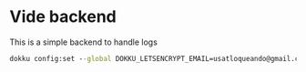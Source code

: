 # Vide backend

This is a simple backend to handle logs

```cmd
dokku config:set --global DOKKU_LETSENCRYPT_EMAIL=usatloqueando@gmail.com
```
